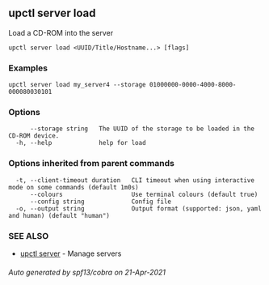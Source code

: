 ## upctl server load

Load a CD-ROM into the server

```
upctl server load <UUID/Title/Hostname...> [flags]
```

### Examples

```
upctl server load my_server4 --storage 01000000-0000-4000-8000-000080030101
```

### Options

```
      --storage string   The UUID of the storage to be loaded in the CD-ROM device.
  -h, --help             help for load
```

### Options inherited from parent commands

```
  -t, --client-timeout duration   CLI timeout when using interactive mode on some commands (default 1m0s)
      --colours                   Use terminal colours (default true)
      --config string             Config file
  -o, --output string             Output format (supported: json, yaml and human) (default "human")
```

### SEE ALSO

* [upctl server](upctl_server.md)	 - Manage servers

###### Auto generated by spf13/cobra on 21-Apr-2021
